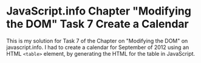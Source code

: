 # JavaScript.info Chapter "Modifying the DOM" Task 7 Create a Calendar

This is my solution for Task 7 of the Chapter on "Modifying the DOM" on javascript.info.  I had to create a calendar for September of 2012 using an HTML `<table>` element, by generating the HTML for the table in JavaScript. 